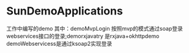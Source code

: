 # SunDemoApplications
工作中编写的demo
其中：demoMvpLogin 按照mvp的模式通过soap登录webservices接口的登录;demorxjavatry 是rxjava+okhttpdemo demoWebservicess是通过ksoap2实现登录

